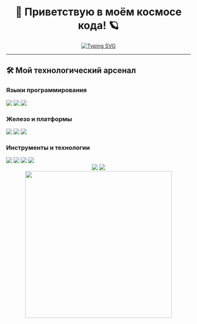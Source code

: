 <div align="center">
  
# 🚀 **Приветствую в моём космосе кода!** 🪐

[![Typing SVG](https://readme-typing-svg.demolab.com?font=Fira+Code&weight=600&size=26&duration=4000&pause=1000&color=20C20E&width=550&lines=Embedded+Systems+Engineer;Reverse+Engineering+Enthusiast;C%2B%2B%2FC%2FPython+Developer;IoT+Wizard+%F0%9F%94%A5)](https://git.io/typing-svg)

</div>

---

## 🛠️ **Мой технологический арсенал**

### **Языки программирования**
<div align="left">
  <img src="https://img.shields.io/badge/C++-00599C?style=for-the-badge&logo=c%2B%2B&logoColor=white&logoWidth=30"/>
  <img src="https://img.shields.io/badge/C-00599C?style=for-the-badge&logo=c&logoColor=white"/>
  <img src="https://img.shields.io/badge/Python-3776AB?style=for-the-badge&logo=python&logoColor=white"/>
</div>

### **Железо и платформы**
<div align="left">
  <img src="https://img.shields.io/badge/STM32-03234B?style=for-the-badge&logo=stmicroelectronics&logoColor=white"/>
  <img src="https://img.shields.io/badge/Arduino-00979D?style=for-the-badge&logo=arduino&logoColor=white"/>
  <img src="https://img.shields.io/badge/ESP32-E7352C?style=for-the-badge&logo=espressif&logoColor=white"/>
</div>

### **Инструменты и технологии**
<div align="left">
  <img src="https://img.shields.io/badge/Ghidra-007ACC?style=for-the-badge&logo=ghidra&logoColor=white"/>
  <img src="https://img.shields.io/badge/IDA_Pro-000000?style=for-the-badge"/>
  <img src="https://img.shields.io/badge/PlatformIO-00B386?style=for-the-badge"/>
  <img src="https://img.shields.io/badge/FreeRTOS-3DDC84?style=for-the-badge"/>
</div>



<div align="center"> <img src="https://github-readme-stats.vercel.app/api?username=ars1ks&show_icons=true&theme=vision-friendly-dark&hide_border=true"/> <img src="https://github-readme-stats.vercel.app/api/top-langs/?username=ваш_логин&layout=compact&theme=vision-friendly-dark&hide_border=true"/> </div>
<div align="center"> <a href="https://leetcode.com/ваш_профиль/"> <img src="https://leetcard.jacoblin.cool/ars1ks?theme=dark&font=Abel" width="400"/> </a> </div>
